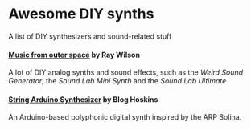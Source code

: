 # Awesome DIY synths
A list of DIY synthesizers and sound-related stuff

#### [Music from outer space](http://musicfromouterspace.com/) by Ray Wilson
A lot of DIY analog synths and sound effects, such as the _Weird Sound Generator_, the _Sound Lab Mini Synth_ and the _Sound Lab Ultimate_

#### [String Arduino Synthesizer](http://bloghoskins.blogspot.cl/2016/11/diy-arduino-string-synth.html) by Blog Hoskins
An Arduino-based polyphonic digital synth inspired by the ARP Solina.
